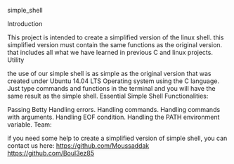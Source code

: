 simple_shell

Introduction

This project is intended to create a simplified version of the linux shell. this simplified version must contain the same functions as the original version. that includes all what we have learned in previous C and linux projects.
Utility

the use of our simple shell is as simple as the original version that was created under Ubuntu 14.04 LTS Operating system using the C language. Just type commands and functions in the terminal and you will have the same result as the simple shell.
Essential Simple Shell Functionalities:

Passing Betty Handling errors. Handling commands. Handling commands with arguments. Handling EOF condition. Handling the PATH environment variable.
Team:

if you need some help to create a simplified version of simple shell, you can contact us here: https://github.com/Moussaddak https://github.com/Boul3ez85
